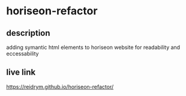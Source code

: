 # horiseon-refactor

## description
adding symantic html elements to horiseon website for readability and eccessability

## live link
 https://reidrym.github.io/horiseon-refactor/
